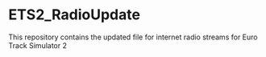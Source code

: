 # ETS2_RadioUpdate
This repository contains the updated file for internet radio streams for Euro Track Simulator 2
